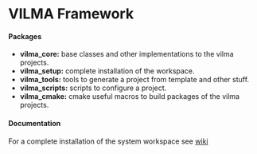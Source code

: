 # VILMA Framework

#### Packages
* **vilma_core:** base classes and other implementations to the vilma projects.
* **vilma_setup:** complete installation of the workspace.
* **vilma_tools:** tools to generate a project from template and other stuff.
* **vilma_scripts:** scripts to configure a project.
* **vilma_cmake:**  cmake useful macros to build packages of the vilma projects.

#### Documentation
For a complete installation of the system workspace see [wiki](https://github.com/lma-unicamp/vilma-framework/wiki)
